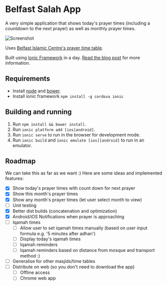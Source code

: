 # Belfast Salah App

A very simple application that shows today's prayer times (including a countdown to the next prayer) as well as monthly prayer times. 

<img src="http://i.imgur.com/xPFvPhU.png" alt="Screenshot" style="max-width:300px">

Uses [Belfast Islamic Centre's prayer time table](http://www.belfastislamiccentre.org.uk/bic/prayer_timetable).

Built using [Ionic Framework](http://ionicframework.com/) in a day. [Read the blog post](http://meltuhamy.com/tech/dev/ionic-speed-writing-a-prayer-times-smartphone-app-in-a-day) for more information.

## Requirements

* Install [node](https://nodejs.org/) and [bower](http://bower.io/).
* Install ionic framework ```npm install -g cordova ionic```

## Building and running

1. Run ```npm install && bower install```.
2. Run ```ionic platform add [ios|android]```.
3. Run ```ionic serve``` to run in the browser for development mode.
4. Run ```ionic build``` and ```ionic emulate [ios][android]``` to run in an emulator.

## Roadmap
We can take this as far as we want :) Here are some ideas and implemented features: 

- [x] Show today's prayer times with count down for next prayer
- [x] Show this month's prayer times
- [x] Show any month's prayer times (let user select month to view)
- [ ] Unit testing
- [x] Better dist builds (concatenation and optimization)
- [x] Android/iOS Notifications when prayer is approaching
- [ ] Iqamah times
  - [ ] Allow user to set iqamah times manually (based on user input formula e.g. '5 minutes after adhan')
  - [ ] Display today's iqamah times
  - [ ] Iqamah reminders
  - [ ] Iqamah reminders based on distance from mosque and transport method :)
- [ ] Generalise for other masjids/time tables
- [ ] Distribute on web (so you don't need to download the app)
  - [ ] Offline access
  - [ ] Chrome web app
